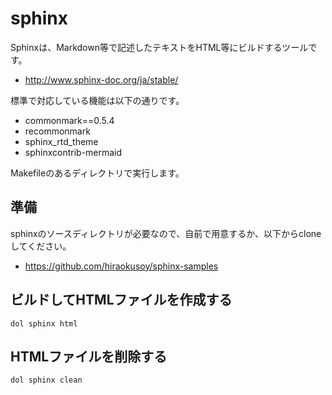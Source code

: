 
# sphinx

Sphinxは、Markdown等で記述したテキストをHTML等にビルドするツールです。

* http://www.sphinx-doc.org/ja/stable/

標準で対応している機能は以下の通りです。

* commonmark==0.5.4
* recommonmark
* sphinx_rtd_theme
* sphinxcontrib-mermaid

Makefileのあるディレクトリで実行します。

## 準備

sphinxのソースディレクトリが必要なので、自前で用意するか、以下からcloneしてください。

* https://github.com/hiraokusoy/sphinx-samples

## ビルドしてHTMLファイルを作成する

```
dol sphinx html
```

## HTMLファイルを削除する

```
dol sphinx clean
```

